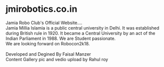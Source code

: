 # jmirobotics.co.in
Jamia Robo Club's Official Website....<br />
Jamia Millia Islamia is a public central university in Delhi. It was established during British rule in 1920. It became a Central University by an act of the Indian Parliament in 1988.
We are Student passionate.<br />
We are looking forward on Robocon2k18.<br /><br />
Developed and Degined By Faisal Manzer<br />
Content Gallery pic and vedio upload by Rahul roy
